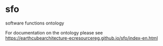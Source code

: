 # sfo
software functions ontology

For documentation on the ontology please see https://earthcubearchitecture-ecresourcereg.github.io/sfo/index-en.html

